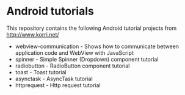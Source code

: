 Android tutorials
=================

This repository contains the following Android tutorial projects from http://www.korri.net/

* webview-communication - Shows how to communicate between application code and WebView with JavaScript
* spinner               - Simple Spinner (Dropdown) component tutorial
* radiobutton           - RadioButton component tutorial
* toast                 - Toast tutorial
* asynctask             - AsyncTask tutorial
* httprequest           - Http request tutorial

